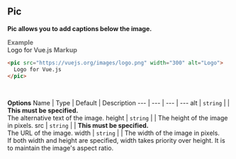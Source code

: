 ## Pic

**Pic allows you to add captions below the image.**

<tip-box border-left-color="#00B0F0">
  <i style="font-style: normal; font-weight: bold; color: dimgray">Example</i><br>
    <pic src="https://vuejs.org/images/logo.png" width="300" alt="Logo">
      Logo for Vue.js
    </pic>
</tip-box>

<tip-box border-left-color="black">
<i style="font-style: normal; font-weight: bold; color: dimgray">Markup</i>

```html
<pic src="https://vuejs.org/images/logo.png" width="300" alt="Logo">
  Logo for Vue.js
</pic>
```
</tip-box>
<br>

****Options****
Name | Type | Default | Description 
--- | --- | --- | ---
alt | `string` | | **This must be specified.**<br>The alternative text of the image.
height | `string` | | The height of the image in pixels.
src | `string` | | **This must be specified.**<br>The URL of the image.
width | `string` | | The width of the image in pixels.<br>If both width and height are specified, width takes priority over height. It is to maintain the image's aspect ratio.
